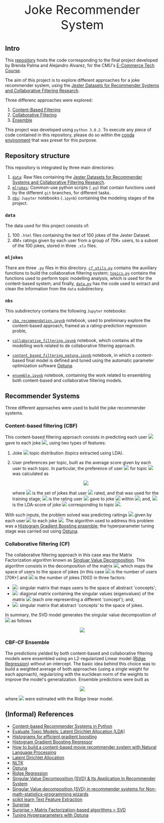 <p align="center" style="font-size: 40px"> Joke Recommender System </p>

## Intro

This [repository](https://github.com/alejandroxag/heinz-95729-project/tree/main/api/ml-jokes) hosts the code corresponding to the final project developed by Brenda Palma and Alejandro Alvarez, for the CMU's [E-Commerce Tech Course](https://github.com/losandes/heinz-95729).

The aim of this project is to explore different approaches for a joke recommender system, using the [Jester Datasets for Recommender Systems and Collaborative Filtering Research](http://eigentaste.berkeley.edu/dataset/).

Three differenc approaches were explored:

1. [Content-Based Filtering](https://github.com/alejandroxag/heinz-95729-project/blob/main/api/ml-jokes/nbs/cba_recommendation.ipynb)
2. [Collaborative Filtering](https://github.com/alejandroxag/heinz-95729-project/blob/main/api/ml-jokes/nbs/collaborative_filtering.ipynb)
3. [Ensemble](https://github.com/alejandroxag/heinz-95729-project/blob/main/api/ml-jokes/nbs/ensemble.ipynb)

This project was developed using `python 3.8.2`. To execute any piece of code contained in this repository, please do so within the [conda environment](https://github.com/alejandroxag/heinz-95729-project/blob/main/api/ml-jokes/environment.yml) that was preset for this purpose.

## Repository structure

This repository is integrated by three main directories:

1. [`data`](https://github.com/alejandroxag/heinz-95729-project/tree/main/api/ml-jokes/data): Raw files containing the [Jester Datasets for Recommender Systems and Collaborative Filtering Research](http://eigentaste.berkeley.edu/dataset/).
2. [`mljokes`](https://github.com/alejandroxag/heinz-95729-project/tree/main/api/ml-jokes/mljokes): Common-use python scripts (`.py`) that contain functions used by the different `git` branches, for different tasks.
3. [`nbs`](https://github.com/alejandroxag/heinz-95729-project/tree/main/api/ml-jokes/nbs): `Jupyter` notebooks (`.ipynb`) containing the modeling stages of the project.

### `data`

The data used for this project consists of:

1. 100 `.html` files containing the text of 100 jokes of the Jester Dataset.
2. 4M+ ratings given by each user from a group of 70K+ users, to a subset of the 100 jokes, stored in three `.xls` files. 

### `mljokes`

There are three `.py` files in this directory. [`cf_utils.py`](https://github.com/alejandroxag/heinz-95729-project/blob/main/api/ml-jokes/mljokes/cf_utils.py) contains the auxiliary functions to build the collaborative filtering system; [`topics.py`](https://github.com/alejandroxag/heinz-95729-project/blob/main/api/ml-jokes/mljokes/topics.py) contains the functions used to perform topic modelling analysis, which is used for the content-based system; and finally, [`data.py`](https://github.com/alejandroxag/heinz-95729-project/blob/main/api/ml-jokes/mljokes/data.py) has the code used to extract and clean the information from the `data` subdirectory.

### `nbs`

This subdirectory contains the following `Jupyter` notebooks:

* [`cba_recommendation.ipynb`](https://github.com/alejandroxag/heinz-95729-project/blob/main/api/ml-jokes/nbs/cba_recommendation.ipynb) notebook, used to preliminary explore the content-based approach, framed as a rating-prediction regression proble,

* [`collaborative_filtering.ipynb`](https://github.com/alejandroxag/heinz-95729-project/blob/main/api/ml-jokes/nbs/collaborative_filtering.ipynb) notebook, which contains all the modelling work related to de collaborative filtering approach.

* [`content_based_filtering_optuna.ipynb`](https://github.com/alejandroxag/heinz-95729-project/blob/main/api/ml-jokes/nbs/content_based_filtering_optuna.ipynb) notebook, in which a content-based final model is defined and tuned using the automatic parameter optimization software [Optuna](https://optuna.org/).

* [`ensemble.ipynb`](https://github.com/alejandroxag/heinz-95729-project/blob/main/api/ml-jokes/nbs/ensemble.ipynb) notebook, containing the work related to ensembling both content-based and collaborative filtering models.

## Recommender Systems

Three different approaches were used to build the joke recommender systems.

### Content-based filtering (CBF)

This content-based filtering approach consists in predicting each user <img src="https://render.githubusercontent.com/render/math?math=i"> gave to each joke <img src="https://render.githubusercontent.com/render/math?math=j">, using two types of features:

1. Joke <img src="https://render.githubusercontent.com/render/math?math=j"> topic distribution (topics extracted using LDA).
2. User preferences per topic, built as the average score given by each user to each topic. In particular, the preference of user <img src="https://render.githubusercontent.com/render/math?math=i"> for topic <img src="https://render.githubusercontent.com/render/math?math=k"> was calculated as 
   <p align="center"><img src="https://render.githubusercontent.com/render/math?math=\frac{1}{10\times \left|J_i\right|}\sum_{j\in J_i} r_{ji}\times t_{jk}"></p>

   where <img src="https://render.githubusercontent.com/render/math?math=i"> is the set of jokes that user <img src="https://render.githubusercontent.com/render/math?math=J_i"> rated, and that was used for the training stage; <img src="https://render.githubusercontent.com/render/math?math=i"> is the rating user <img src="https://render.githubusercontent.com/render/math?math=r_{ji}"> gave to joke <img src="https://render.githubusercontent.com/render/math?math=j"> within <img src="https://render.githubusercontent.com/render/math?math=J_i">; and, <img src="https://render.githubusercontent.com/render/math?math=t_{jk}"> is the LDA-score of joke <img src="https://render.githubusercontent.com/render/math?math=j"> corresponding to topic <img src="https://render.githubusercontent.com/render/math?math=k">.

With such inputs, the problem solved was predicting raitings <img src="https://render.githubusercontent.com/render/math?math=r_{ij}"> given by each user <img src="https://render.githubusercontent.com/render/math?math=i"> to each joke <img src="https://render.githubusercontent.com/render/math?math=j">. The algorithm used to address this problem was a [Histogram Gradient Boosting ensemble](https://scikit-learn.org/stable/modules/generated/sklearn.ensemble.HistGradientBoostingRegressor.html); the hyperparameter tuning stage was carried out using [Optuna](https://optuna.org/).

### Collaborative filtering (CF)

The collaborative filtering approach in this case was the Matrix Factorization algorithm known as [Singluar Value Decomposition](https://en.wikipedia.org/wiki/Singular_value_decomposition). This algorithm consists in the decomposition of the matrix <img src="https://render.githubusercontent.com/render/math?math=A_{n_i\times n_j}">, which maps the space of users to the space of jokes (in this case <img src="https://render.githubusercontent.com/render/math?math=n_i"> is the number of users [70K+] and <img src="https://render.githubusercontent.com/render/math?math=n_j"> is the number of jokes [100]) in three factors:

* <img src="https://render.githubusercontent.com/render/math?math=U">: singular matrix that maps users to the space of abstract 'concepts';
* <img src="https://render.githubusercontent.com/render/math?math=S">:  diagonal matrix containing the singular values (eigenvalues) of the matrix <img src="https://render.githubusercontent.com/render/math?math=A"> (each one representing a different 'concept'); and,
* <img src="https://render.githubusercontent.com/render/math?math=V">: singular matrix that abstract 'concepts' to the space of jokes.

In summary, the SVD model generates the singular value decomposition of <img src="https://render.githubusercontent.com/render/math?math=A"> as follows 
    <p align="center"><img src="https://render.githubusercontent.com/render/math?math=A=USV^T"></p>

### CBF-CF Ensemble

The predictions yielded by both content-based and collaborative filtering models were ensembled using an L2-regularized Linear model ([Ridge Regression](https://scikit-learn.org/stable/modules/generated/sklearn.linear_model.Ridge.html)) without an intercept. The basic idea behind this choice was to build a weighted average of both approaches (using a single weight for each approach), regularizing with the euclidean norm of the weights to improve the model's generalization. Ensemble predictions were built as
    <p align="center"><img src="https://render.githubusercontent.com/render/math?math=r^{ensemble}_{ji} = w^{cb}r^{cb}_{ij} + w^{cf}r^{cf}_{ij}"></p>
    
where <img src="https://render.githubusercontent.com/render/math?math=w^{cb}, w^{cb}"> were estimated with the Ridge linear model.

## (Informal) References

* [Content-based Recommender Systems in Python](https://medium.com/analytics-vidhya/content-based-recommender-systems-in-python-2b330e01eb80)
* [Evaluate Topic Models: Latent Dirichlet Allocation (LDA)](https://towardsdatascience.com/evaluate-topic-model-in-python-latent-dirichlet-allocation-lda-7d57484bb5d0)
* [Histograms for efficient gradient boosting](https://robotenique.github.io/posts/gbm-histogram/)
* [Histogram Gradient Boosting Regressor](https://scikit-learn.org/stable/modules/generated/sklearn.ensemble.HistGradientBoostingRegressor.html)
* [How to build a content-based movie recommender system with Natural Language Processing](https://towardsdatascience.com/how-to-build-from-scratch-a-content-based-movie-recommender-with-natural-language-processing-25ad400eb243)
* [Latent Dirichlet Allocation](https://scikit-learn.org/stable/modules/generated/sklearn.decomposition.LatentDirichletAllocation.html)
* [NLTK](https://www.nltk.org/)
* [Optuna](https://optuna.org/)
* [Ridge Regression](https://scikit-learn.org/stable/modules/generated/sklearn.linear_model.Ridge.html)
* [Singular Value Decomposition (SVD) & Its Application In Recommender System](https://surprise.readthedocs.io/en/stable/matrix_factorization.html#surprise.prediction_algorithms.matrix_factorization.SVD)
* [Singular Value decomposition (SVD) in recommender systems for Non-math-statistics-programming wizards](https://medium.com/@m_n_malaeb/singular-value-decomposition-svd-in-recommender-systems-for-non-math-statistics-programming-4a622de653e9)
* [scikit learn Text Feature Extraction](https://scikit-learn.org/stable/modules/generated/sklearn.decomposition.LatentDirichletAllocation.html)
* [Surprise](http://surpriselib.com/)
* [Surprise > Matrix Factorization-based algorithms > SVD](https://surprise.readthedocs.io/en/stable/matrix_factorization.html#surprise.prediction_algorithms.matrix_factorization.SVD)
* [Tuning Hyperparameters with Optuna](https://towardsdatascience.com/tuning-hyperparameters-with-optuna-af342facc549)
